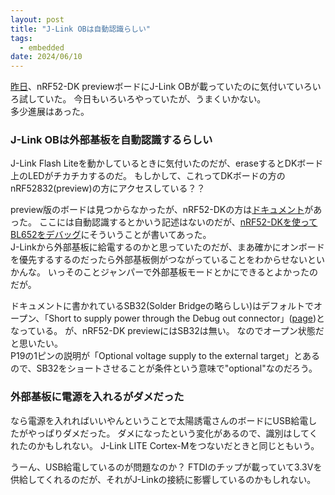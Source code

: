 ```yaml
---
layout: post
title: "J-Link OBは自動認識らしい"
tags:
  - embedded
date: 2024/06/10
---
```


[昨日](20240609-jlink.md)、nRF52-DK previewボードにJ-Link OBが載っていたのに気付いていろいろ試していた。
今日もいろいろやっていたが、うまくいかない。  
多少進展はあった。

### J-Link OBは外部基板を自動認識するらしい

J-Link Flash Liteを動かしているときに気付いたのだが、eraseするとDKボード上のLEDがチカチカするのだ。
もしかして、これってDKボードの方のnRF52832(preview)の方にアクセスしている？？

preview版のボードは見つからなかったが、nRF52-DKの方は[ドキュメント](https://docs.nordicsemi.com/bundle/ug_nrf52832_dk/page/UG/dk/ext_programming_support_P19.html)があった。
ここには自動認識するとかいう記述はないのだが、[nRF52-DKを使ってBL652をデバッグ](https://lipoyang.hatenablog.com/entry/20170212/p1)にそういうことが書いてあった。  
J-Linkから外部基板に給電するのかと思っていたのだが、まあ確かにオンボードを優先するするのだったら外部基板側がつながっていることをわからせないといかんな。
いっそのことジャンパーで外部基板モードとかにできるとよかったのだが。

ドキュメントに書かれているSB32(Solder Bridgeの略らしい)はデフォルトでオープン、「Short to supply power through the Debug out connector」([page](https://docs.nordicsemi.com/bundle/ug_nrf52832_dk/page/UG/dk/solder_bridge.html))となっている。
が、nRF52-DK previewにはSB32は無い。
なのでオープン状態だと思いたい。  
P19の1ピンの説明が「Optional voltage supply to the external target」とあるので、SB32をショートさせることが条件という意味で"optional"なのだろう。

### 外部基板に電源を入れるがダメだった

なら電源を入れればいいやんということで太陽誘電さんのボードにUSB給電したがやっぱりダメだった。
ダメになったという変化があるので、識別はしてくれたのかもしれない。
J-Link LITE Cortex-Mをつないだときと同じともいう。

うーん、USB給電しているのが問題なのか？
FTDIのチップが載っていて3.3Vを供給してくれるのだが、それがJ-Linkの接続に影響しているのかもしれない。
